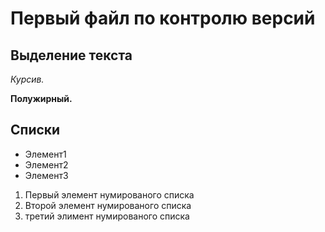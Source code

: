 # Первый файл по контролю версий

## Выделение текста

*Курсив.*

**Полужирный.**

## Списки

* Элемент1
* Элемент2
* Элемент3

1. Первый элемент нумированого списка
2. Второй элемент нумированого списка
3. третий элимент нумированого списка